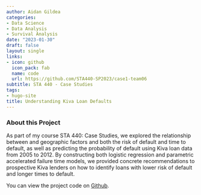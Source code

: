 ```yaml
---
author: Aidan Gildea
categories:
- Data Science
- Data Analysis
- Survival Analysis
date: "2023-01-30"
draft: false
layout: single
links:
- icon: github
  icon_pack: fab
  name: code
  url: https://github.com/STA440-SP2023/case1-team06
subtitle: STA 440 - Case Studies
tags:
- hugo-site
title: Understanding Kiva Loan Defaults
---
```


### About this Project

As part of my course STA 440: Case Studies, we explored the relationship between and geographic factors and both the risk of default and time to default, as well as predicting the probability of default using Kiva loan data from 2005 to 2012. By constructing both logistic regression and parametric accelerated failure time models, we provided concrete recommendations to prospective Kiva lenders on how to identify loans with lower risk of default and longer times to default.

You can view the project code on [Github](https://github.com/STA440-SP2023/case1-team06).